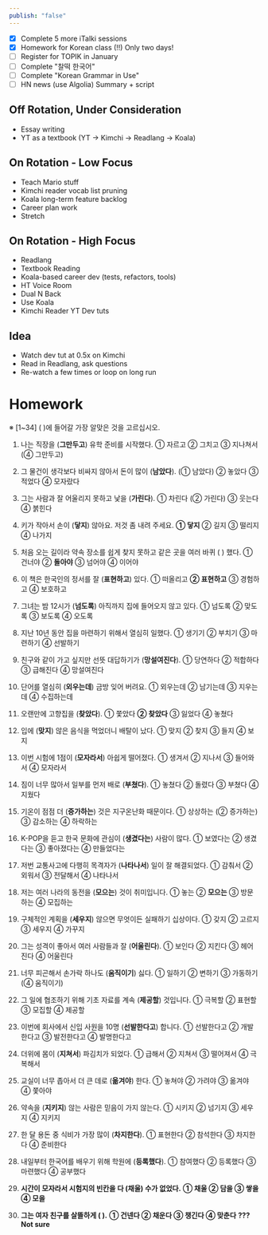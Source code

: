 ```yaml
---
publish: "false"
---
```


- [x] Complete 5 more iTalki sessions
- [x] Homework for Korean class (!!) Only two days!
 - [ ] Register for TOPIK in January
 - [ ] Complete "찰떡 한국어"
 - [ ] Complete "Korean Grammar in Use"
 - [ ] HN news (use Algolia) Summary + script
 
## Off Rotation, Under Consideration

 - Essay writing
 - YT as a textbook (YT -> Kimchi -> Readlang -> Koala)
## On Rotation - Low Focus
- Teach Mario stuff
 - Kimchi reader vocab list pruning
 - Koala long-term feature backlog
 - Career plan work
 - Stretch

## On Rotation - High Focus

 - Readlang
 - Textbook Reading
 - Koala-based career dev (tests, refactors, tools)
 - HT Voice Room
 - Dual N Back
 - Use Koala
 - Kimchi Reader YT Dev tuts
 
## Idea
 - Watch dev tut at 0.5x on Kimchi
 - Read in Readlang, ask questions
 - Re-watch a few times or loop on long run
# Homework
※ [1~34] ( )에 들어갈 가장 알맞은 것을 고르십시오.

1. 나는 직장을 (**그만두고**) 유학 준비를 시작했다.
① 자르고 ② 그치고 ③ 지나쳐서 (④ 그만두고)

2. 그 물건이 생각보다 비싸지 않아서 돈이 많이 (**남았다**).
(① 남았다) ② 놓았다 ③ 적었다 ④ 모자랐다

3. 그는 사람과 잘 어울리지 못하고 낯을 (**가린다**).
① 차린다 (② 가린다) ③ 웃는다 ④ 붉힌다

4. 키가 작아서 손이 (**닿지**) 않아요. 저것 좀 내려 주세요.
**① 닿지** ② 길지 ③ 떨리지 ④ 나가지

5. 처음 오는 길이라 약속 장소를 쉽게 찾지 못하고 같은 곳을 여러 바퀴 ( ) 했다.
① 건너야 ② **돌아야** ③ 넘어야 ④ 이어야

6. 이 책은 한국인의 정서를 잘 (**표현하고**) 있다.
① 떠올리고 **② 표현하고** ③ 경험하고 ④ 보호하고

7. 그녀는 밤 12시가 (**넘도록**) 아직까지 집에 들어오지 않고 있다.
① 넘도록 ② 맞도록 ③ 보도록 ④ 오도록

8. 지난 10년 동안 집을 마련하기 위해서 열심히 일했다.
① 생기기 ② 부치기 ③ 마련하기 ④ 선발하기

9. 친구와 같이 가고 싶지만 선뜻 대답하기가 (**망설여진다**).
① 당연하다 ② 적합하다 ③ 급해진다 ④ 망설여진다

10. 단어를 열심히 (**외우는데**) 금방 잊어 버려요.
① 외우는데 ② 남기는데 ③ 지우는데 ④ 수집하는데

11. 오랜만에 고향집을 (**찾았다**).
① 쫓았다 **② 찾았다** ③ 잃었다 ④ 놓쳤다

12. 입에 (**맞지**) 않은 음식을 먹었더니 배탈이 났다.
① 맞지 ② 찾지 ③ 들지 ④ 보지

13. 이번 시험에 1점이 (**모자라서**) 아쉽게 떨어졌다.
① 생겨서 ② 지나서 ③ 들어와서 ④ 모자라서

14. 짐이 너무 많아서 일부를 먼저 배로 (**부쳤다**).
① 놓쳤다 ② 돌렸다 ③ 부쳤다 ④ 지웠다
  
1. 기온이 점점 더 (**증가하는**) 것은 지구온난화 때문이다.
① 상상하는 (② 증가하는) ③ 감소하는 ④ 하락하는

16. K-POP을 듣고 한국 문화에 관심이 (**생겼다는**) 사람이 많다.
① 보였다는 ② 생겼다는 ③ 좋아졌다는 ④ 만들었다는
  
1. 저번 교통사고에 다행히 목격자가 (**나타나서**) 일이 잘 해결되었다.
① 감춰서 ② 외워서 ③ 전달해서 ④ 나타나서

18. 저는 여러 나라의 동전을 (**모으는**) 것이 취미입니다.
① 놓는 ② **모으는** ③ 방문하는 ④ 모집하는
  
19. 구체적인 계획을 (**세우지**) 않으면 무엇이든 실패하기 십상이다.
① 갖지 ② 고르지 ③ 세우지 ④ 가꾸지

20. 그는 성격이 좋아서 여러 사람들과 잘 (**어울린다**).
① 보인다 ② 지킨다 ③ 헤어진다 ④ 어울린다

21. 너무 피곤해서 손가락 하나도 (**움직이기**) 싫다.
① 일하기 ② 변하기 ③ 가동하기 (④ 움직이기)

1. 그 일에 협조하기 위해 기초 자료를 계속 (**제공할**) 것입니다.
① 극복할 ② 표현할 ③ 모집할 ④ 제공할

23. 이번에 회사에서 신입 사원을 10명 (**선발한다고**) 합니다.
① 선발한다고 ② 개발한다고 ③ 발전한다고 ④ 발명한다고

24. 더위에 몸이 (**지쳐서**) 파김치가 되었다.
① 급해서 ② 지쳐서 ③ 떨어져서 ④ 극복해서

25. 교실이 너무 좁아서 더 큰 데로 (**옮겨야**) 한다.
① 놓쳐야 ② 가려야 ③ 옮겨야 ④ 쫓아야

26. 약속을 (**지키지**) 않는 사람은 믿음이 가지 않는다.
① 시키지 ② 넘기지 ③ 세우지 ④ 지키지

27. 한 달 용돈 중 식비가 가장 많이 (**차지한다**).
① 표현한다 ② 참석한다 ③ 차지한다 ④ 준비한다

28. 내일부터 한국어를 배우기 위해 학원에 (**등록했다**).
① 참여했다 ② 등록했다 ③ 마련했다 ④ 공부했다

29. **시간이 모자라서 시험지의 빈칸을 다 (채울) 수가 없었다.**
**① 채울 ② 담을 ③ 쌓을 ④ 모을**

30. **그는 여자 친구를 살뜰하게 ( ).**
**① 건넨다 ② 채운다 ③ 챙긴다 ④ 맞춘다**
**??? Not sure**